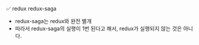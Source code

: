 ✅ redux redux-saga
* redux-saga는 redux와 완전 별개
* 따라서 redux-saga의 실행이 1번 된다고 해서, redux가 실행되지 않는 것은 아니다.
